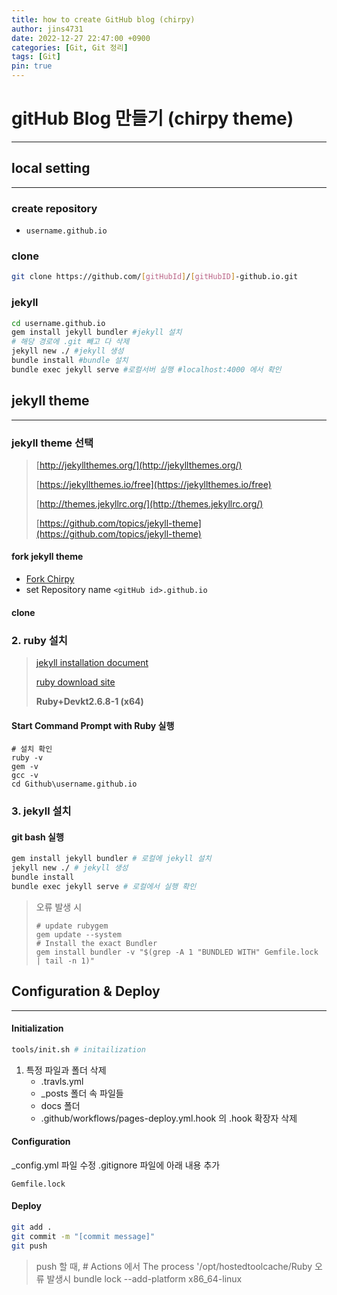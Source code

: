 ```yaml
---
title: how to create GitHub blog (chirpy)
author: jins4731
date: 2022-12-27 22:47:00 +0900
categories: [Git, Git 정리]
tags: [Git]
pin: true
---
```


# gitHub Blog 만들기 (chirpy theme)

---

## local setting

---

### create repository

- `username.github.io`

### clone

```bash
git clone https://github.com/[gitHubId]/[gitHubID]-github.io.git
```

### jekyll

```bash
cd username.github.io
gem install jekyll bundler #jekyll 설치
# 해당 경로에 .git 빼고 다 삭제
jekyll new ./ #jekyll 생성
bundle install #bundle 설치
bundle exec jekyll serve #로컬서버 실행 #localhost:4000 에서 확인
```

## jekyll theme

---

### jekyll theme 선택

> [http://jekyllthemes.org/](http://jekyllthemes.org/)
>
> [https://jekyllthemes.io/free](https://jekyllthemes.io/free)
>
> [http://themes.jekyllrc.org/](http://themes.jekyllrc.org/)
>
> [https://github.com/topics/jekyll-theme](https://github.com/topics/jekyll-theme)

#### fork jekyll theme

- [Fork Chirpy](https://github.com/cotes2020/jekyll-theme-chirpy/fork)
- set Repository name
  `<gitHub id>.github.io`

#### clone

### 2. ruby 설치

> [jekyll installation document](https://jekyllrb.com/docs/installation/)
>
> [ruby download site](https://rubyinstaller.org/downloads/archives/)
>
> **Ruby+Devkt2.6.8-1 (x64)**

#### Start Command Prompt with Ruby 실행

```
# 설치 확인
ruby -v
gem -v
gcc -v
cd Github\username.github.io
```

### 3. jekyll 설치

#### git bash 실행

```bash
gem install jekyll bundler # 로컬에 jekyll 설치
jekyll new ./ # jekyll 생성
bundle install
bundle exec jekyll serve # 로컬에서 실행 확인
```

> 오류 발생 시
>
> ```
> # update rubygem
> gem update --system
> # Install the exact Bundler
> gem install bundler -v "$(grep -A 1 "BUNDLED WITH" Gemfile.lock | tail -n 1)"
> ```

## Configuration & Deploy

---

#### Initialization

```bash
tools/init.sh # initailization
```

1. 특정 파일과 폴더 삭제
   - .travls.yml
   - \_posts 폴더 속 파일들
   - docs 폴더
   - .github/workflows/pages-deploy.yml.hook 의 .hook 확장자 삭제

#### Configuration

\_config.yml 파일 수정
.gitignore 파일에 아래 내용 추가

```
Gemfile.lock
```

#### Deploy

```bash
git add .
git commit -m "[commit message]"
git push
```

> push 할 때, # Actions 에서 The process '/opt/hostedtoolcache/Ruby 오류 발생시
> bundle lock --add-platform x86_64-linux

